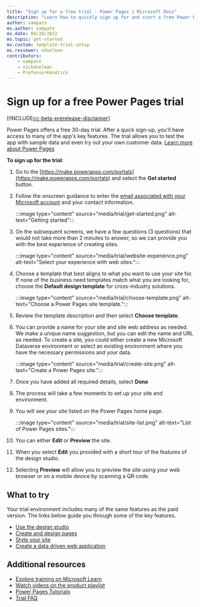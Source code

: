 ```yaml
---
title: "Sign up for a free trial - Power Pages | Microsoft Docs"
description: "Learn how to quickly sign up for and start a free Power Pages trial. Explore the app with tours and videos, and find additional learning resources."
author: sampatn
ms.author: sampatn
ms.date: 04/28/2022
ms.topic: get-started
ms.custom: template-trial-setup 
ms.reviewer: ndoelman
contributors:
    - sampatn
    - nickdoelman
    - ProfessorKendrick
---
```


# Sign up for a free Power Pages trial

[!INCLUDE[cc-beta-prerelease-disclaimer](../includes/cc-beta-prerelease-disclaimer.md)]

Power Pages offers a free 30-day trial. After a quick sign-up, you'll have access to many of the app's key features. The trial allows you to test the app with sample data and even try out your own customer data. [Learn more about Power Pages](../introduction.md)

**To sign up for the trial**:

1. Go to the [https://make.powerapps.com/portals](https://make.powerapps.com/portals) and select the **Get started** button.

1. Follow the onscreen guidance to enter the [email associated with your Microsoft account](https://support.microsoft.com/windows/what-is-a-microsoft-account-4a7c48e9-ff5a-e9c6-5a5c-1a57d66c3bfa) and your contact information.

    :::image type="content" source="media/trial/get-started.png" alt-text="Getting started":::

1.  On the subsequent screens, we have a few questions (3 questions) that would not take more than 2 minutes to answer, so we can provide you with the best experience of creating sites.

    :::image type="content" source="media/trial/website-experience.png" alt-text="Select your experience with web sites.":::

1. Choose a template that best aligns to what you want to use your site for. If none of the business need templates match what you are looking for, choose the **Default design template** for cross-industry solutions.

    :::image type="content" source="media/trial/choose-template.png" alt-text="Choose a Power Pages site template.":::

1. Review the template description and then select **Choose template**.

1. You can provide a name for your site and site web address as needed. We make a unique name suggestion, but you can edit the name and URL as needed. To create a site, you could either create a new Microsoft Dataverse environment or select an existing environment where you have the necessary permissions and your data.

    :::image type="content" source="media/trial/create-site.png" alt-text="Create a Power Pages site.":::

1. Once you have added all required details, select **Done**

1. The process will take a few moments to set up your site and environment. 

1. You will see your site listed on the Power Pages home page.

    :::image type="content" source="media/trial/site-list.png" alt-text="List of Power Pages sites.":::

1. You can either **Edit** or **Preview** the site.

1. When you select **Edit** you provided with a short tour of the features of the design studio.

1. Selecting **Preview** will allow you to preview the site using your web browser or on a mobile device by scanning a QR code.

## What to try

Your trial environment includes many of the same features as the paid version. The links below guide you through some of the key features.

- [Use the design studio](use-design-studio.md)
- [Create and design pages](first-page.md)
- [Style your site](style-site.md)
- [Create a data driven web application](what-is-dataverse.md)

## Additional resources

- [Explore training on Microsoft Learn](/learn/browse/?terms=power%20apps%20portals)
- [Watch videos on the product playlist](../training-videos/index.md)
- [Power Pages Tutorials](tutorial-overview.md)
- [Trial FAQ](trial-faq.md)

